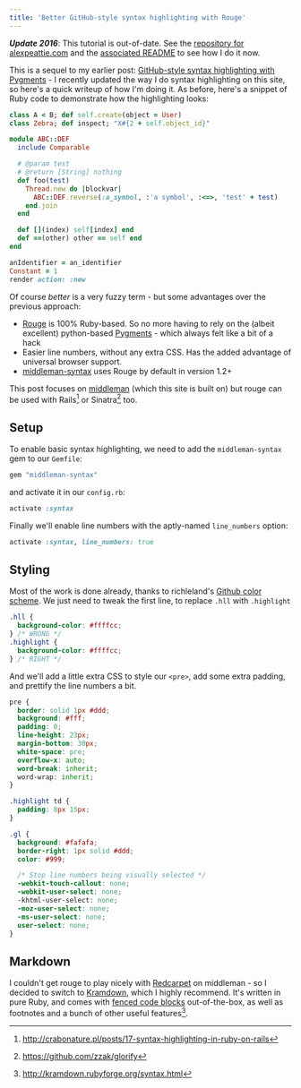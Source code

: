 ```yaml
---
title: 'Better GitHub-style syntax highlighting with Rouge'
---
```


<div class='Callout'><p><strong><em>Update 2016</em></strong>: This tutorial is out-of-date. See the <a href='https://github.com/alexpeattie/alexpeattie.com'>repository for  alexpeattie.com</a> and the <a href='https://github.com/alexpeattie/alexpeattie.com#syntax-highlighting'>associated README</a> to see how I do it now.</p></div>

<!-- excerpt -->

This is a sequel to my earlier post: [GitHub-style syntax highlighting with Pygments](/blog/github-style-syntax-highlighting-with-pygments/) - I recently updated the way I do syntax highlighting on this site, so here's a quick writeup of how I'm doing it. As before, here's a snippet of Ruby code to demonstrate how the highlighting looks:

```ruby
class A < B; def self.create(object = User)
class Zebra; def inspect; "X#{2 + self.object_id}"

module ABC::DEF
  include Comparable

  # @param test
  # @return [String] nothing
  def foo(test)
    Thread.new do |blockvar|
      ABC::DEF.reverse(:a_symbol, :'a symbol', :<=>, 'test' + test)
    end.join
  end

  def [](index) self[index] end
  def ==(other) other == self end
end

anIdentifier = an_identifier
Constant = 1
render action: :new
```

Of course _better_ is a very fuzzy term - but some advantages over the previous approach:

- [Rouge](https://github.com/jayferd/rouge) is 100% Ruby-based. So no more having to rely on the (albeit excellent) python-based [Pygments](https://bitbucket.org/birkenfeld/pygments-main) - which always felt like a bit of a hack
- Easier line numbers, without any extra CSS. Has the added advantage of universal browser support.
- [middleman-syntax](https://github.com/middleman/middleman-syntax) uses Rouge by default in version 1.2+

This post focuses on [middleman](http://middlemanapp.com/) (which this site is built on) but rouge can be used with Rails[^1] or Sinatra[^2] too.

## Setup

To enable basic syntax highlighting, we need to add the `middleman-syntax` gem to our `Gemfile`:

```ruby
gem "middleman-syntax"
```

and activate it in our `config.rb`:

```ruby
activate :syntax
```

Finally we'll enable line numbers with the aptly-named `line_numbers` option:

```ruby
activate :syntax, line_numbers: true
```

## Styling

Most of the work is done already, thanks to richleland's [Github color scheme](https://github.com/richleland/pygments-css/blob/master/github.css). We just need to tweak the first line, to replace `.hll` with `.highlight`

```css
.hll {
  background-color: #ffffcc;
} /* WRONG */
.highlight {
  background-color: #ffffcc;
} /* RIGHT */
```

And we'll add a little extra CSS to style our `<pre>`, add some extra padding, and prettify the line numbers a bit.

```css
pre {
  border: solid 1px #ddd;
  background: #fff;
  padding: 0;
  line-height: 23px;
  margin-bottom: 30px;
  white-space: pre;
  overflow-x: auto;
  word-break: inherit;
  word-wrap: inherit;
}

.highlight td {
  padding: 8px 15px;
}

.gl {
  background: #fafafa;
  border-right: 1px solid #ddd;
  color: #999;

  /* Stop line numbers being visually selected */
  -webkit-touch-callout: none;
  -webkit-user-select: none;
  -khtml-user-select: none;
  -moz-user-select: none;
  -ms-user-select: none;
  user-select: none;
}
```

## Markdown

I couldn't get rouge to play nicely with [Redcarpet](https://github.com/vmg/redcarpet) on middleman - so I decided to switch to [Kramdown](https://github.com/gettalong/kramdown), which I highly recommend. It's written in pure Ruby, and comes with [fenced code blocks](http://kramdown.rubyforge.org/syntax.html#fenced-code-blocks) out-of-the-box, as well as footnotes and a bunch of other useful features[^3].

[^1]: <http://crabonature.pl/posts/17-syntax-highlighting-in-ruby-on-rails>
[^2]: <https://github.com/zzak/glorify>
[^3]: <http://kramdown.rubyforge.org/syntax.html>
